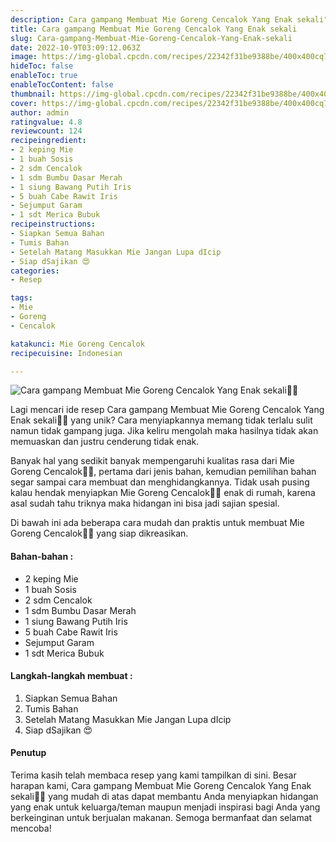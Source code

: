 ```yaml
---
description: Cara gampang Membuat Mie Goreng Cencalok Yang Enak sekali"
title: Cara gampang Membuat Mie Goreng Cencalok Yang Enak sekali
slug: Cara-gampang-Membuat-Mie-Goreng-Cencalok-Yang-Enak-sekali
date: 2022-10-9T03:09:12.063Z
image: https://img-global.cpcdn.com/recipes/22342f31be9388be/400x400cq70/photo.jpg
hideToc: false
enableToc: true
enableTocContent: false
thumbnail: https://img-global.cpcdn.com/recipes/22342f31be9388be/400x400cq70/photo.jpg
cover: https://img-global.cpcdn.com/recipes/22342f31be9388be/400x400cq70/photo.jpg
author: admin
ratingvalue: 4.8
reviewcount: 124
recipeingredient:
- 2 keping Mie
- 1 buah Sosis
- 2 sdm Cencalok
- 1 sdm Bumbu Dasar Merah
- 1 siung Bawang Putih Iris
- 5 buah Cabe Rawit Iris
- Sejumput Garam
- 1 sdt Merica Bubuk
recipeinstructions:
- Siapkan Semua Bahan
- Tumis Bahan
- Setelah Matang Masukkan Mie Jangan Lupa dIcip
- Siap dSajikan 😍
categories:
- Resep

tags:
- Mie
- Goreng
- Cencalok

katakunci: Mie Goreng Cencalok
recipecuisine: Indonesian

---
```


![Cara gampang Membuat Mie Goreng Cencalok Yang Enak sekali👩‍🍳](https://img-global.cpcdn.com/recipes/22342f31be9388be/400x400cq70/photo.jpg)

Lagi mencari ide resep Cara gampang Membuat Mie Goreng Cencalok Yang Enak sekali👩‍🍳 yang unik? Cara menyiapkannya memang tidak terlalu sulit namun tidak gampang juga. Jika keliru mengolah maka hasilnya tidak akan memuaskan dan justru cenderung tidak enak.

Banyak hal yang sedikit banyak mempengaruhi kualitas rasa dari Mie Goreng Cencalok👩‍🍳, pertama dari jenis bahan, kemudian pemilihan bahan segar sampai cara membuat dan menghidangkannya. Tidak usah pusing kalau hendak menyiapkan Mie Goreng Cencalok👩‍🍳 enak di rumah, karena asal sudah tahu triknya maka hidangan ini bisa jadi sajian spesial.

Di bawah ini ada beberapa cara mudah dan praktis untuk membuat Mie Goreng Cencalok👩‍🍳 yang siap dikreasikan.

<!--inarticleads1-->

#### Bahan-bahan :

- 2 keping Mie
- 1 buah Sosis
- 2 sdm Cencalok
- 1 sdm Bumbu Dasar Merah
- 1 siung Bawang Putih Iris
- 5 buah Cabe Rawit Iris
- Sejumput Garam
- 1 sdt Merica Bubuk

<!--inarticleads2-->

#### Langkah-langkah membuat :

1. Siapkan Semua Bahan
1. Tumis Bahan
1. Setelah Matang Masukkan Mie Jangan Lupa dIcip
1. Siap dSajikan 😍

#### Penutup

Terima kasih telah membaca resep yang kami tampilkan di sini. Besar harapan kami, Cara gampang Membuat Mie Goreng Cencalok Yang Enak sekali👩‍🍳 yang mudah di atas dapat membantu Anda menyiapkan hidangan yang enak untuk keluarga/teman maupun menjadi inspirasi bagi Anda yang berkeinginan untuk berjualan makanan. Semoga bermanfaat dan selamat mencoba!